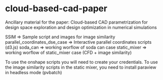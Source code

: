 # cloud-based-cad-paper
Ancillary material for the paper: Cloud-based CAD parametrization for design space exploration and design optimization in numerical simulations

SSIM => Sample script and images for image similarity
parallel_coordinates_dse_case => Interactive parallel coordinates scripts (d3.js)
soda_can => working worflow of soda can case
static_mixer => working worflow of static_mixer case (CFD + image similarity)

To use the onshape scripts you will need to create your credentials.
To use the image similarity scripts in the static mixer, you need to install paraview in headless mode (pvbatch)
